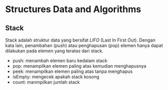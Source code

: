 # Structures Data and Algorithms

## Stack

Stack adalah struktur data yang bersifat *LIFO* (Last In First Out). Dengan kata lain, penambahan (push) atau penghapusan (pop) elemen hanya dapat dilakukan pada elemen yang teratas dari stack.

  - push: menambah elemen baru kedalam stack
  - pop: menampilkan elemen paling atas kemudian menghapusnya
  - peek: menampilkan elemen paling atas tanpa menghapus
  - isEmpty: mengecek apakah stack kosong
  - count: manmpilkan jumlah stack